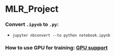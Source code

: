 # MLR_Project

### Convert `.ipynb` to `.py`:
* `jupyter nbconvert --to python notebook.ipynb`


### How to use GPU for training: [GPU support](https://www.tensorflow.org/install/gpu)